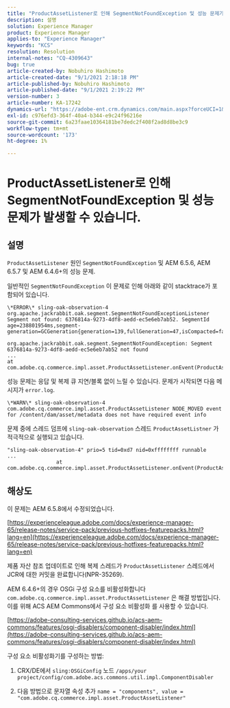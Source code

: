 ```yaml
---
title: "ProductAssetListener로 인해 SegmentNotFoundException 및 성능 문제가 발생할 수 있습니다."
description: 설명
solution: Experience Manager
product: Experience Manager
applies-to: "Experience Manager"
keywords: "KCS"
resolution: Resolution
internal-notes: "CQ-4309643"
bug: true
article-created-by: Nobuhiro Hashimoto
article-created-date: "9/1/2021 2:18:18 PM"
article-published-by: Nobuhiro Hashimoto
article-published-date: "9/1/2021 2:19:22 PM"
version-number: 3
article-number: KA-17242
dynamics-url: "https://adobe-ent.crm.dynamics.com/main.aspx?forceUCI=1&pagetype=entityrecord&etn=knowledgearticle&id=a27a3073-2f0b-ec11-b6e6-00224808dc0d"
exl-id: c976efd3-364f-40a4-b344-e9c24f96216e
source-git-commit: 6a23faae10364181be7dedc2f408f2ad8d8be3c9
workflow-type: tm+mt
source-wordcount: '173'
ht-degree: 1%

---
```


# ProductAssetListener로 인해 SegmentNotFoundException 및 성능 문제가 발생할 수 있습니다.

## 설명


`ProductAssetListener` 원인 `SegmentNotFoundException` 및 AEM 6.5.6, AEM 6.5.7 및 AEM 6.4.6+의 성능 문제.



일반적인 `SegmentNotFoundException` 이 문제로 인해 아래와 같이 stacktrace가 포함되어 있습니다.

```
\*ERROR\* sling-oak-observation-4 org.apache.jackrabbit.oak.segment.SegmentNotFoundExceptionListener
Segment not found: 6376814a-9273-4df8-aedd-ec5e6eb7ab52. SegmentId age=238801954ms,segment-generation=GCGeneration{generation=139,fullGeneration=47,isCompacted=false}

org.apache.jackrabbit.oak.segment.SegmentNotFoundException: Segment 6376814a-9273-4df8-aedd-ec5e6eb7ab52 not found
...
at com.adobe.cq.commerce.impl.asset.ProductAssetListener.onEvent(ProductAssetListener.java:153)
```


성능 문제는 응답 및 복제 큐 지연/블록 없이 느릴 수 있습니다. 문제가 시작되면 다음 메시지가 `error.log`.

```
\*WARN\* sling-oak-observation-4 com.adobe.cq.commerce.impl.asset.ProductAssetListener NODE_MOVED event
for /content/dam/asset/metadata does not have required event info
```


문제 중에 스레드 덤프에 `sling-oak-observation` 스레드 `ProductAssetListner` 가 적극적으로 실행되고 있습니다.

```
"sling-oak-observation-4" prio=5 tid=0xd7 nid=0xffffffff runnable 
...
                at com.adobe.cq.commerce.impl.asset.ProductAssetListener.onEvent(ProductAssetListener.java:153)
```

## 해상도


이 문제는 AEM 6.5.8에서 수정되었습니다.

[https://experienceleague.adobe.com/docs/experience-manager-65/release-notes/service-pack/previous-hotfixes-featurepacks.html?lang=en](https://experienceleague.adobe.com/docs/experience-manager-65/release-notes/service-pack/previous-hotfixes-featurepacks.html?lang=en)

제품 자산 참조 업데이트로 인해 복제 스레드가 `ProductAssetListener` 스레드에서 JCR에 대한 커밋을 완료합니다(NPR-35269).



AEM 6.4.6+의 경우 OSGi 구성 요소를 비활성화합니다 `com.adobe.cq.commerce.impl.asset.ProductAssetListener` 은 해결 방법입니다. 이를 위해 ACS AEM Commons에서 구성 요소 비활성화 를 사용할 수 있습니다.

[https://adobe-consulting-services.github.io/acs-aem-commons/features/osgi-disablers/component-disabler/index.html](https://adobe-consulting-services.github.io/acs-aem-commons/features/osgi-disablers/component-disabler/index.html)



구성 요소 비활성화기를 구성하는 방법:

1. CRX/DE에서 `sling:OSGiConfig` 노드 `/apps/your project/config/com.adobe.acs.commons.util.impl.ComponentDisabler`

2. 다음 방법으로 문자열 속성 추가 `name = "components", value =  "com.adobe.cq.commerce.impl.asset.ProductAssetListener"`
